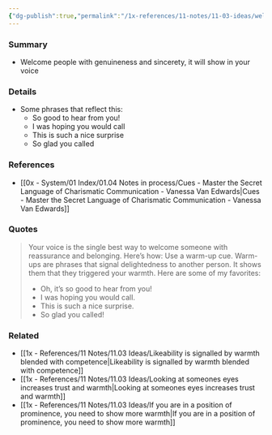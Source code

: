 ```yaml
---
{"dg-publish":true,"permalink":"/1x-references/11-notes/11-03-ideas/welcome-people-with-warmth-and-enthusiasm/","title":"Welcome people with warmth and enthusiasm","created":"2024-08-27T22:58:20.432+03:00","updated":"2024-08-28T09:31:46.282+03:00"}
---
```



### Summary
- Welcome people with genuineness and sincerety, it will show in your voice

### Details
- Some phrases that reflect this:
	- So good to hear from you!
	- I was hoping you would call
	- This is such a nice surprise
	- So glad you called

### References
- [[0x - System/01 Index/01.04 Notes in process/Cues - Master the Secret Language of Charismatic Communication - Vanessa Van Edwards\|Cues - Master the Secret Language of Charismatic Communication - Vanessa Van Edwards]]

### Quotes
> Your voice is the single best way to welcome someone with reassurance and belonging.
> Here’s how: Use a warm-up cue. Warm-ups are phrases that signal delightedness to another person. It shows them that they triggered your warmth. Here are some of my favorites:
> - Oh, it’s so good to hear from you!
> - I was hoping you would call.
> - This is such a nice surprise.
> - So glad you called!

### Related
- [[1x - References/11 Notes/11.03 Ideas/Likeability is signalled by warmth blended with competence\|Likeability is signalled by warmth blended with competence]]
- [[1x - References/11 Notes/11.03 Ideas/Looking at someones eyes increases trust and warmth\|Looking at someones eyes increases trust and warmth]]
- [[1x - References/11 Notes/11.03 Ideas/If you are in a position of prominence, you need to show more warmth\|If you are in a position of prominence, you need to show more warmth]]
